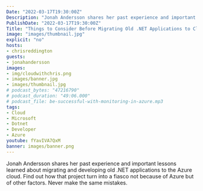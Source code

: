 ```yaml
---
Date: "2022-03-17T19:30:00Z"
Description: "Jonah Andersson shares her past experience and important lessons learned about migrating and developing old .NET applications to the Azure cloud. Find out how that project turn into a fiasco not because of Azure but of other factors. Never make the same mistakes."
PublishDate: "2022-03-17T19:30:00Z"
Title: "Things to Consider Before Migrating Old .NET Applications to Cloud"
image: "images/thumbnail.jpg"
explicit: "no"
hosts:
- chrisreddington
guests:
- jonahandersson
images:
- img/cloudwithchris.png
- images/banner.jpg
- images/thumbnail.jpg
# podcast_bytes: "47216790"
# podcast_duration: "49:06.000"
# podcast_file: be-successful-with-monitoring-in-azure.mp3
tags:
- Cloud
- Microsoft
- Dotnet
- Developer
- Azure
youtube: fYavIVA7QxM
banner: images/banner.png
---
```

Jonah Andersson shares her past experience and important lessons learned about migrating and developing old .NET applications to the Azure cloud. Find out how that project turn into a fiasco not because of Azure but of other factors. Never make the same mistakes.
